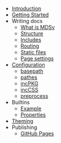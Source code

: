 * [Introduction](introduction)
* [Getting Started](getting-started)
* Writing docs
    - [What is MDSv](writing/mdsv)
    - [Structure](writing/structure)
    - [Includes](writing/includes)
    - [Routing](writing/routing)
    - [Static files](writing/static)
    - [Page settings](writing/settings)
* [Configuration](config/file)
    - [basepath](config/basepath)
    - [pathes](config/pathes)
    - [incPKG](config/incpkg)
    - [incCSS](config/inccss)
    - [preprocess](config/preprocess)
* Builtins
    - [Example](builtins/example)
    - [Properties](builtins/properties)
* [Theming](theming)
* Publishing
    - [GitHub Pages](publishing/ghpages) 